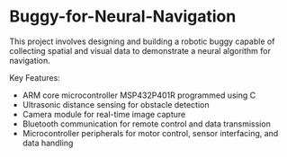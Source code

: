 # Buggy-for-Neural-Navigation

This project involves designing and building a robotic buggy capable of collecting spatial and visual data to demonstrate a neural algorithm for navigation. 

Key Features:
- ARM core microcontroller MSP432P401R programmed using C
- Ultrasonic distance sensing for obstacle detection
- Camera module for real-time image capture
- Bluetooth communication for remote control and data transmission
- Microcontroller peripherals for motor control, sensor interfacing, and data handling
